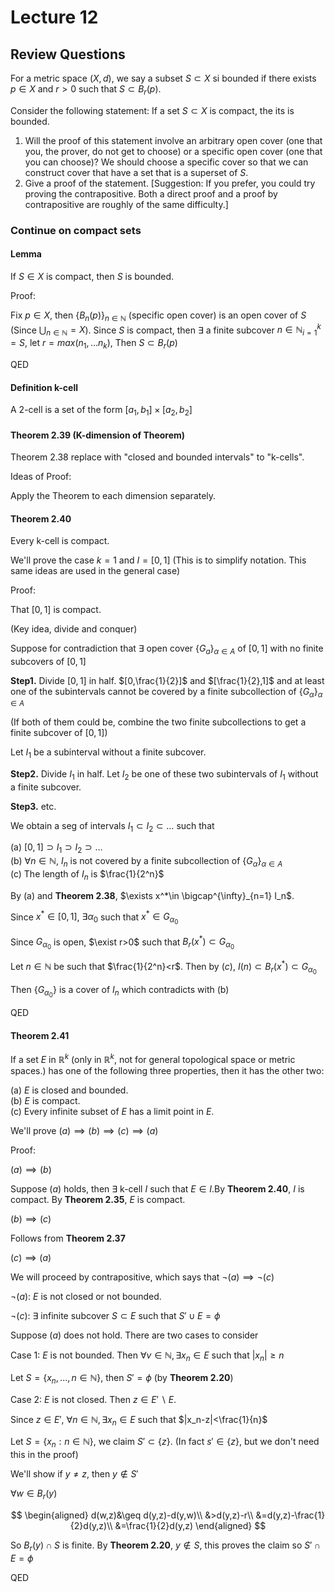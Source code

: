 # Lecture 12

## Review Questions

For a metric space $(X,d)$, we say a subset $S\subset X$  si bounded if there exists $p\in X$ and $r>0$ such that $S\subset B_r(p)$.

Consider the following statement: If a set $S\subset X$ is compact, the its is bounded.

1. Will the proof of this statement involve an arbitrary open cover (one that you, the prover, do not get to choose) or a specific open cover (one that you can choose)?
    We should choose a specific cover so that we can construct cover that have a set that is a superset of $S$.
2. Give a proof of the statement. [Suggestion: If you prefer, you could try proving the contrapositive. Both a direct proof and a proof by contrapositive are roughly of the same difficulty.]

### Continue on compact sets

#### Lemma

If $S\in X$ is compact, then $S$ is bounded.

Proof:

Fix $p\in X$, then $\{B_n(p)\}_{n\in \mathbb{N}}$ (specific open cover) is an open cover of $S$ (Since $\bigcup_{n\in \mathbb{N}}=X$). Since $S$ is compact, then $\exists$ a finite subcover ${n\in \mathbb{N}}_{i=1}^k=S$, let $r=max(n_1,...n_k)$, Then $S\subset B_r(p)$

QED

#### Definition k-cell

A 2-cell is a set of the form $[a_1,b_1]\times[a_2,b_2]$

#### Theorem 2.39 (K-dimension of Theorem)

Theorem 2.38 replace with "closed and bounded intervals" to "k-cells".

Ideas of Proof:

Apply the Theorem to each dimension separately.

#### Theorem 2.40

Every k-cell is compact.

We'll prove the case $k=1$ and $I=[0,1]$ (This is to simplify notation. This same ideas are used in the general case)

Proof:

That $[0,1]$ is compact.

(Key idea, divide and conquer)

Suppose for contradiction that $\exists$ open cover $\{G_a\}_{\alpha\in A}$ of $[0,1]$ with no finite subcovers of $[0,1]$

**Step1.** Divide $[0,1]$ in half. $[0,\frac{1}{2}]$ and $[\frac{1}{2},1]$ and at least one of the subintervals cannot be covered by a finite subcollection of $\{G_\alpha\}_{\alpha\in A}$

(If both of them could be, combine the two finite subcollections to get a finite subcover of $[0,1]$)

Let $I_1$ be a subinterval without a finite subcover.

**Step2.** Divide $I_1$ in half. Let $I_2$ be one of these two subintervals of $I_1$ without a finite subcover.

**Step3.** etc.

We obtain a seg of intervals $I_1\subset I_2\subset \dots$ such that

(a) $[0,1]\supset I_1\supset I_2\supset \dots$  
(b) $\forall n\in \mathbb{N}$, $I_n$ is not covered by a finite subcollection of $\{G_\alpha\}_{\alpha\in A}$  
(c) The length of $I_n$ is $\frac{1}{2^n}$

By (a) and **Theorem 2.38**, $\exists x^*\in \bigcap^{\infty}_{n=1} I_n$.

Since $x^*\in [0,1]$, $\exists \alpha_0$ such that $x^*\in G_{\alpha_0}$

Since $G_{\alpha_0}$ is open, $\exist  r>0$ such that $B_r(x^*)\subset G_{\alpha_0}$

Let $n\in \mathbb{N}$ be such that $\frac{1}{2^n}<r$. Then by $(c)$, $I(n)\subset B_r(x^*)\subset G_{\alpha_0}$

Then $\{G_{\alpha_0}\}$ is a cover of $I_n$ which contradicts with (b)

QED

#### Theorem 2.41

If a set $E$ in $\mathbb{R}^k$ (only in $\mathbb{R}^k$, not for general topological space or metric spaces.) has one of the following three properties, then it has the other two:

(a) $E$ is closed and bounded.  
(b) $E$ is compact.  
(c) Every infinite subset of $E$ has a limit point in $E$.

We'll prove $(a)\implies (b)\implies (c)\implies (a)$

Proof:

$(a)\implies (b)$

Suppose $(a)$ holds, then $\exists$ k-cell $I$ such that $E\in I$.By **Theorem 2.40**, $I$ is compact. By **Theorem 2.35**, $E$ is compact.

$(b)\implies (c)$

Follows from **Theorem 2.37**

$(c)\implies (a)$

We will proceed by contrapositive, which says that $\neg (a)\implies \neg (c)$

$\neg (a)$: $E$ is not closed or not bounded.

$\neg (c)$: $\exists$ infinite subcover $S\subset E$ such that $S'\cup E=\phi$

Suppose $(a)$ does not hold. There are two cases to consider

Case 1: $E$ is not bounded. Then $\forall v\in \mathbb{N},\exists x_n\in E$ such that $|x_n|\geq n$

Let $S=\{x_n,...,n\in\mathbb{N}\}$, then $S'=\phi$ (by **Theorem 2.20**)

Case 2: $E$ is not closed. Then $z\in E'\backslash E$.

Since $z\in E'$, $\forall n\in \mathbb{N},\exists x_n\in E$ such that $|x_n-z|<\frac{1}{n}$

Let $S=\{x_n:n\in \mathbb{N}\}$, we claim $S'\subset \{z\}$. (In fact $s'\in\{z\}$, but we don't need this in the proof)

We'll show if $y\neq z$, then $y\notin  S'$

$\forall w\in B_r(y)$

$$
\begin{aligned}
    d(w,z)&\geq d(y,z)-d(y,w)\\
    &>d(y,z)-r\\
    &=d(y,z)-\frac{1}{2}d(y,z)\\
    &=\frac{1}{2}d(y,z)
\end{aligned}
$$

So $B_r(y)\cap S$ is finite. By **Theorem 2.20**, $y\notin  S$, this proves the claim so $S'\cap E=\phi$

QED

